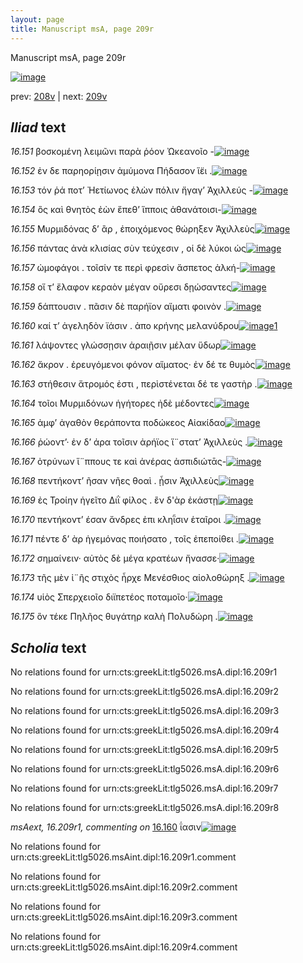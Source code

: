 ```yaml
---
layout: page
title: Manuscript msA, page 209r
---
```


Manuscript msA, page 209r

[![image](http://www.homermultitext.org/iipsrv?OBJ=IIP,1.0&FIF=/project/homer/pyramidal/deepzoom/hmt/vaimg/2017a/VA209RN_0380.tif&WID=100&CVT=JPEG)](http://www.homermultitext.org/ict2/?urn=urn:cite2:hmt:vaimg.2017a:VA209RN_0380)

prev:  [208v](../208v) | next:  [209v](../209v)

## *Iliad* text

*16.151* <a id="16.151"/> βοσκομένη λειμῶνι παρὰ ῥόον Ὠκεανοῖο -[![image](http://www.homermultitext.org/iipsrv?OBJ=IIP,1.0&FIF=/project/homer/pyramidal/deepzoom/hmt/vaimg/2017a/VA209RN_0380.tif&RGN=0.1953,0.2089,0.4086,0.02559&WID=1000&CVT=JPEG)](http://www.homermultitext.org/ict2/?urn=urn:cite2:hmt:vaimg.2017a:VA209RN_0380@0.1953,0.2089,0.4086,0.02559)

*16.152* <a id="16.152"/> ἐν δε παρηορίῃσιν ἀμύμονα Πήδασον ἵ̈ει .[![image](http://www.homermultitext.org/iipsrv?OBJ=IIP,1.0&FIF=/project/homer/pyramidal/deepzoom/hmt/vaimg/2017a/VA209RN_0380.tif&RGN=0.1966,0.2300,0.3972,0.02420&WID=1000&CVT=JPEG)](http://www.homermultitext.org/ict2/?urn=urn:cite2:hmt:vaimg.2017a:VA209RN_0380@0.1966,0.2300,0.3972,0.02420)

*16.153* <a id="16.153"/> τόν ῥά ποτ’ Ἠετίωνος ἑλὼν πόλιν ἤγαγ’ Ἀχιλλεύς -[![image](http://www.homermultitext.org/iipsrv?OBJ=IIP,1.0&FIF=/project/homer/pyramidal/deepzoom/hmt/vaimg/2017a/VA209RN_0380.tif&RGN=0.1945,0.2501,0.4173,0.02462&WID=1000&CVT=JPEG)](http://www.homermultitext.org/ict2/?urn=urn:cite2:hmt:vaimg.2017a:VA209RN_0380@0.1945,0.2501,0.4173,0.02462)

*16.154* <a id="16.154"/> ὃς καὶ θνητὸς ἐὼν ἕπεθ’ ἵπποις ἀθανάτοισι-[![image](http://www.homermultitext.org/iipsrv?OBJ=IIP,1.0&FIF=/project/homer/pyramidal/deepzoom/hmt/vaimg/2017a/VA209RN_0380.tif&RGN=0.1958,0.2697,0.4053,0.02268&WID=1000&CVT=JPEG)](http://www.homermultitext.org/ict2/?urn=urn:cite2:hmt:vaimg.2017a:VA209RN_0380@0.1958,0.2697,0.4053,0.02268)

*16.155* <a id="16.155"/> Μυρμιδόνας δ’ ἂρ , ἐποιχόμενος θώρηξεν Ἀχιλλεὺς[![image](http://www.homermultitext.org/iipsrv?OBJ=IIP,1.0&FIF=/project/homer/pyramidal/deepzoom/hmt/vaimg/2017a/VA209RN_0380.tif&RGN=0.1966,0.2878,0.4254,0.02669&WID=1000&CVT=JPEG)](http://www.homermultitext.org/ict2/?urn=urn:cite2:hmt:vaimg.2017a:VA209RN_0380@0.1966,0.2878,0.4254,0.02669)

*16.156* <a id="16.156"/> πάντας ἀνὰ κλισίας σὺν τεύχεσιν , οἱ δὲ λύκοι ὡς[![image](http://www.homermultitext.org/iipsrv?OBJ=IIP,1.0&FIF=/project/homer/pyramidal/deepzoom/hmt/vaimg/2017a/VA209RN_0380.tif&RGN=0.1839,0.3084,0.4282,0.02365&WID=1000&CVT=JPEG)](http://www.homermultitext.org/ict2/?urn=urn:cite2:hmt:vaimg.2017a:VA209RN_0380@0.1839,0.3084,0.4282,0.02365)

*16.157* <a id="16.157"/> ὠμοφάγοι . τοῖσίν τε περὶ φρεσὶν ἄσπετος ἀλκή-[![image](http://www.homermultitext.org/iipsrv?OBJ=IIP,1.0&FIF=/project/homer/pyramidal/deepzoom/hmt/vaimg/2017a/VA209RN_0380.tif&RGN=0.1945,0.3256,0.4086,0.02517&WID=1000&CVT=JPEG)](http://www.homermultitext.org/ict2/?urn=urn:cite2:hmt:vaimg.2017a:VA209RN_0380@0.1945,0.3256,0.4086,0.02517)

*16.158* <a id="16.158"/> οἵ τ’ ἔλαφον κεραὸν μέγαν οὔρεσι δῃώσαντες[![image](http://www.homermultitext.org/iipsrv?OBJ=IIP,1.0&FIF=/project/homer/pyramidal/deepzoom/hmt/vaimg/2017a/VA209RN_0380.tif&RGN=0.1945,0.3456,0.4000,0.02268&WID=1000&CVT=JPEG)](http://www.homermultitext.org/ict2/?urn=urn:cite2:hmt:vaimg.2017a:VA209RN_0380@0.1945,0.3456,0.4000,0.02268)

*16.159* <a id="16.159"/> δάπτουσιν . πᾶσιν δὲ παρήϊον αἵματι φοινὸν .[![image](http://www.homermultitext.org/iipsrv?OBJ=IIP,1.0&FIF=/project/homer/pyramidal/deepzoom/hmt/vaimg/2017a/VA209RN_0380.tif&RGN=0.1826,0.3647,0.4134,0.02517&WID=1000&CVT=JPEG)](http://www.homermultitext.org/ict2/?urn=urn:cite2:hmt:vaimg.2017a:VA209RN_0380@0.1826,0.3647,0.4134,0.02517)

*16.160* <a id="16.160"/> καί τ’ ἀγεληδὸν ϊάσιν . ἀπο κρήνης μελανύδρου[![image](http://www.homermultitext.org/iipsrv?OBJ=IIP,1.0&FIF=/project/homer/pyramidal/deepzoom/hmt/vaimg/2017a/VA209RN_0380.tif&RGN=0.1920,0.3834,0.4154,0.02462&WID=1000&CVT=JPEG)](http://www.homermultitext.org/ict2/?urn=urn:cite2:hmt:vaimg.2017a:VA209RN_0380@0.1920,0.3834,0.4154,0.02462)[1](#msAext_16.209r1)

*16.161* <a id="16.161"/> λάψοντες γλώσσῃσιν ἀραιῇσιν μέλαν ὕδωρ[![image](http://www.homermultitext.org/iipsrv?OBJ=IIP,1.0&FIF=/project/homer/pyramidal/deepzoom/hmt/vaimg/2017a/VA209RN_0380.tif&RGN=0.1855,0.4012,0.3966,0.03015&WID=1000&CVT=JPEG)](http://www.homermultitext.org/ict2/?urn=urn:cite2:hmt:vaimg.2017a:VA209RN_0380@0.1855,0.4012,0.3966,0.03015)

*16.162* <a id="16.162"/> ἄκρον . ἐρευγόμενοι φόνον αἵματος· ἐν δέ τε θυμὸς[![image](http://www.homermultitext.org/iipsrv?OBJ=IIP,1.0&FIF=/project/homer/pyramidal/deepzoom/hmt/vaimg/2017a/VA209RN_0380.tif&RGN=0.1903,0.4209,0.4106,0.02669&WID=1000&CVT=JPEG)](http://www.homermultitext.org/ict2/?urn=urn:cite2:hmt:vaimg.2017a:VA209RN_0380@0.1903,0.4209,0.4106,0.02669)

*16.163* <a id="16.163"/> στήθεσιν ἄτρομός ἐστι , περὶστένεται δέ τε γαστὴρ .[![image](http://www.homermultitext.org/iipsrv?OBJ=IIP,1.0&FIF=/project/homer/pyramidal/deepzoom/hmt/vaimg/2017a/VA209RN_0380.tif&RGN=0.1936,0.4405,0.4025,0.02365&WID=1000&CVT=JPEG)](http://www.homermultitext.org/ict2/?urn=urn:cite2:hmt:vaimg.2017a:VA209RN_0380@0.1936,0.4405,0.4025,0.02365)

*16.164* <a id="16.164"/> τοῖοι Μυρμιδόνων ἡγήτορες ἠδὲ μέδοντες[![image](http://www.homermultitext.org/iipsrv?OBJ=IIP,1.0&FIF=/project/homer/pyramidal/deepzoom/hmt/vaimg/2017a/VA209RN_0380.tif&RGN=0.1815,0.4621,0.3893,0.02006&WID=1000&CVT=JPEG)](http://www.homermultitext.org/ict2/?urn=urn:cite2:hmt:vaimg.2017a:VA209RN_0380@0.1815,0.4621,0.3893,0.02006)

*16.165* <a id="16.165"/> ἀμφ’ ἀγαθὸν θεράποντα ποδώκεος Αἰακίδαο[![image](http://www.homermultitext.org/iipsrv?OBJ=IIP,1.0&FIF=/project/homer/pyramidal/deepzoom/hmt/vaimg/2017a/VA209RN_0380.tif&RGN=0.1855,0.4817,0.4066,0.02420&WID=1000&CVT=JPEG)](http://www.homermultitext.org/ict2/?urn=urn:cite2:hmt:vaimg.2017a:VA209RN_0380@0.1855,0.4817,0.4066,0.02420)

*16.166* <a id="16.166"/> ῥώοντ’· ἐν δ’ άρα τοῖσιν ἀρήϊος ἵ¨στατ’ Ἀχιλλεὺς .[![image](http://www.homermultitext.org/iipsrv?OBJ=IIP,1.0&FIF=/project/homer/pyramidal/deepzoom/hmt/vaimg/2017a/VA209RN_0380.tif&RGN=0.1883,0.5003,0.4119,0.02462&WID=1000&CVT=JPEG)](http://www.homermultitext.org/ict2/?urn=urn:cite2:hmt:vaimg.2017a:VA209RN_0380@0.1883,0.5003,0.4119,0.02462)

*16.167* <a id="16.167"/> ὀτρύνων ἵ¨ππους τε καὶ ἀνέρας ἀσπιδιώτᾱς-[![image](http://www.homermultitext.org/iipsrv?OBJ=IIP,1.0&FIF=/project/homer/pyramidal/deepzoom/hmt/vaimg/2017a/VA209RN_0380.tif&RGN=0.1835,0.5189,0.4000,0.02268&WID=1000&CVT=JPEG)](http://www.homermultitext.org/ict2/?urn=urn:cite2:hmt:vaimg.2017a:VA209RN_0380@0.1835,0.5189,0.4000,0.02268)

*16.168* <a id="16.168"/> πεντήκοντ’ ῆσαν νῆες θοαὶ . ᾗσιν Ἀχιλλεὺς[![image](http://www.homermultitext.org/iipsrv?OBJ=IIP,1.0&FIF=/project/homer/pyramidal/deepzoom/hmt/vaimg/2017a/VA209RN_0380.tif&RGN=0.1785,0.5383,0.3959,0.02420&WID=1000&CVT=JPEG)](http://www.homermultitext.org/ict2/?urn=urn:cite2:hmt:vaimg.2017a:VA209RN_0380@0.1785,0.5383,0.3959,0.02420)

*16.169* <a id="16.169"/> ἐς Τροίην ἡγεῖτο Διῒ φίλος . ἒν δ'ὰρ ἑκάστῃ[![image](http://www.homermultitext.org/iipsrv?OBJ=IIP,1.0&FIF=/project/homer/pyramidal/deepzoom/hmt/vaimg/2017a/VA209RN_0380.tif&RGN=0.1778,0.5574,0.3979,0.02420&WID=1000&CVT=JPEG)](http://www.homermultitext.org/ict2/?urn=urn:cite2:hmt:vaimg.2017a:VA209RN_0380@0.1778,0.5574,0.3979,0.02420)

*16.170* <a id="16.170"/> πεντήκοντ’ έσαν ἄνδρες ἐπι κληῗσιν ἑταῖροι .[![image](http://www.homermultitext.org/iipsrv?OBJ=IIP,1.0&FIF=/project/homer/pyramidal/deepzoom/hmt/vaimg/2017a/VA209RN_0380.tif&RGN=0.1758,0.5765,0.4066,0.02559&WID=1000&CVT=JPEG)](http://www.homermultitext.org/ict2/?urn=urn:cite2:hmt:vaimg.2017a:VA209RN_0380@0.1758,0.5765,0.4066,0.02559)

*16.171* <a id="16.171"/> πέντε δ’ ὰρ ἡγεμόνας ποιήσατο , τοῖς ἐπεποίθει .[![image](http://www.homermultitext.org/iipsrv?OBJ=IIP,1.0&FIF=/project/homer/pyramidal/deepzoom/hmt/vaimg/2017a/VA209RN_0380.tif&RGN=0.1772,0.5956,0.4213,0.02462&WID=1000&CVT=JPEG)](http://www.homermultitext.org/ict2/?urn=urn:cite2:hmt:vaimg.2017a:VA209RN_0380@0.1772,0.5956,0.4213,0.02462)

*16.172* <a id="16.172"/> σημαίνειν· αὐτὸς δὲ μέγα κρατέων ἤνασσε·[![image](http://www.homermultitext.org/iipsrv?OBJ=IIP,1.0&FIF=/project/homer/pyramidal/deepzoom/hmt/vaimg/2017a/VA209RN_0380.tif&RGN=0.1772,0.6163,0.4060,0.02268&WID=1000&CVT=JPEG)](http://www.homermultitext.org/ict2/?urn=urn:cite2:hmt:vaimg.2017a:VA209RN_0380@0.1772,0.6163,0.4060,0.02268)

*16.173* <a id="16.173"/> τῆς μὲν ἰ¨ῆς στιχὸς ἦρχε Μενέσθιος αἰολοθώρηξ .[![image](http://www.homermultitext.org/iipsrv?OBJ=IIP,1.0&FIF=/project/homer/pyramidal/deepzoom/hmt/vaimg/2017a/VA209RN_0380.tif&RGN=0.1724,0.6343,0.4401,0.02420&WID=1000&CVT=JPEG)](http://www.homermultitext.org/ict2/?urn=urn:cite2:hmt:vaimg.2017a:VA209RN_0380@0.1724,0.6343,0.4401,0.02420)

*16.174* <a id="16.174"/> υἱὸς Σπερχειοῖο διϊπετέος ποταμοῖο·[![image](http://www.homermultitext.org/iipsrv?OBJ=IIP,1.0&FIF=/project/homer/pyramidal/deepzoom/hmt/vaimg/2017a/VA209RN_0380.tif&RGN=0.1737,0.6524,0.3497,0.02268&WID=1000&CVT=JPEG)](http://www.homermultitext.org/ict2/?urn=urn:cite2:hmt:vaimg.2017a:VA209RN_0380@0.1737,0.6524,0.3497,0.02268)

*16.175* <a id="16.175"/> ὃν τέκε Πηλῆος θυγάτηρ καλὴ Πολυδώρη .[![image](http://www.homermultitext.org/iipsrv?OBJ=IIP,1.0&FIF=/project/homer/pyramidal/deepzoom/hmt/vaimg/2017a/VA209RN_0380.tif&RGN=0.1793,0.6701,0.3852,0.02711&WID=1000&CVT=JPEG)](http://www.homermultitext.org/ict2/?urn=urn:cite2:hmt:vaimg.2017a:VA209RN_0380@0.1793,0.6701,0.3852,0.02711)

## *Scholia* text

No relations found for urn:cts:greekLit:tlg5026.msA.dipl:16.209r1

No relations found for urn:cts:greekLit:tlg5026.msA.dipl:16.209r2

No relations found for urn:cts:greekLit:tlg5026.msA.dipl:16.209r3

No relations found for urn:cts:greekLit:tlg5026.msA.dipl:16.209r4

No relations found for urn:cts:greekLit:tlg5026.msA.dipl:16.209r5

No relations found for urn:cts:greekLit:tlg5026.msA.dipl:16.209r6

No relations found for urn:cts:greekLit:tlg5026.msA.dipl:16.209r7

No relations found for urn:cts:greekLit:tlg5026.msA.dipl:16.209r8

*msAext, 16.209r1, commenting on* [16.160](#16.160)  <a id="msAext_16.209r1"/> ΐασιν[![image](http://www.homermultitext.org/iipsrv?OBJ=IIP,1.0&FIF=/project/homer/pyramidal/deepzoom/hmt/vaimg/2017a/VA209RN_0380.tif&RGN=0.8581,0.3939,0.02340,0.01010&WID=1000&CVT=JPEG)](http://www.homermultitext.org/ict2/?urn=urn:cite2:hmt:vaimg.2017a:VA209RN_0380@0.8581,0.3939,0.02340,0.01010)

No relations found for urn:cts:greekLit:tlg5026.msAint.dipl:16.209r1.comment

No relations found for urn:cts:greekLit:tlg5026.msAint.dipl:16.209r2.comment

No relations found for urn:cts:greekLit:tlg5026.msAint.dipl:16.209r3.comment

No relations found for urn:cts:greekLit:tlg5026.msAint.dipl:16.209r4.comment